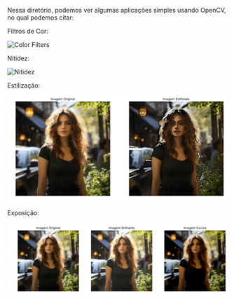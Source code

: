 Nessa diretório, podemos ver algumas aplicações simples usando OpenCV, no qual podemos citar:

Filtros de Cor:

![Color Filters](https://github.com/user-attachments/assets/d5c78717-3385-4063-a9db-21ef070fd716)

Nitidez: 


![Nitidez](https://github.com/user-attachments/assets/6a414379-a7cc-4d99-853a-f4d9f07c8ae7)

Estilização:

![Estilização](Imagens/estilização.png)

Exposição:

![Exposição](Imagens/exposição.png)